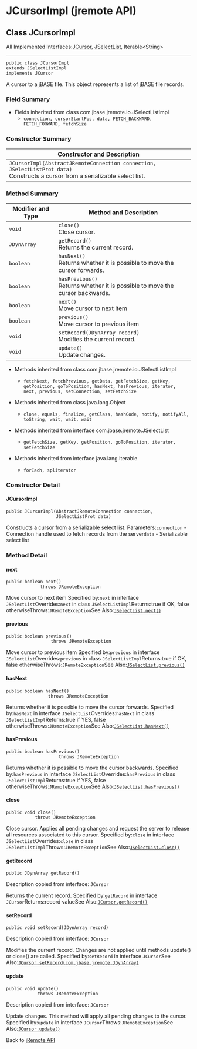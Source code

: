# JCursorImpl (jremote API)

<PageHeader />

## Class JCursorImpl

All Implemented Interfaces:[JCursor](./../../jcursor-(jremote-api) "interface in com.jbase.jremote"), [JSelectList](./../../jselectlist-(jremote-api) "interface in com.jbase.jremote"), Iterable&lt;String&gt;
* * *


```
public class JCursorImpl
extends JSelectListImpl
implements JCursor
```

A cursor to a jBASE file.
This object represents a list of jBASE file records.

### Field Summary

- Fields inherited from class com.jbase.jremote.io.JSelectListImpl
    - `connection, cursorStartPos, data, FETCH_BACKWARD, FETCH_FORWARD, fetchSize`






### Constructor Summary


| Constructor and Description<br> |
| --- |
| `JCursorImpl(AbstractJRemoteConnection connection, JSelectListProt data)`<br>Constructs a cursor from a serializable select list.<br> |






### Method Summary


| Modifier and Type<br> | Method and Description<br> |
| --- | --- |
| `void`<br> | `close()`<br>Close cursor.<br> |
| `JDynArray`<br> | `getRecord()`<br>Returns the current record.<br> |
| `boolean`<br> | `hasNext()`<br>Returns whether it is possible to move the cursor forwards.<br> |
| `boolean`<br> | `hasPrevious()`<br>Returns whether it is possible to move the cursor backwards.<br> |
| `boolean`<br> | `next()`<br>Move cursor to next item<br> |
| `boolean`<br> | `previous()`<br>Move cursor to previous item<br> |
| `void`<br> | `setRecord(JDynArray record)`<br>Modifies the current record.<br> |
| `void`<br> | `update()`<br>Update changes.<br> |


- Methods inherited from class com.jbase.jremote.io.JSelectListImpl
    - `fetchNext, fetchPrevious, getData, getFetchSize, getKey, getPosition, goToPosition, hasNext, hasPrevious, iterator, next, previous, setConnection, setFetchSize`
- Methods inherited from class java.lang.Object
    - `clone, equals, finalize, getClass, hashCode, notify, notifyAll, toString, wait, wait, wait`


- Methods inherited from interface com.jbase.jremote.JSelectList
    - `getFetchSize, getKey, getPosition, goToPosition, iterator, setFetchSize`
- Methods inherited from interface java.lang.Iterable
    - `forEach, spliterator`

### Constructor Detail



#### JCursorImpl

```
public JCursorImpl(AbstractJRemoteConnection connection,
                   JSelectListProt data)
```

Constructs a cursor from a serializable select list.
Parameters:`connection` - Connection handle used to fetch records from the server`data` - Serializable select list






### Method Detail



#### next

```
public boolean next()
             throws JRemoteException
```

Move cursor to next item
Specified by:`next` in interface `JSelectList`Overrides:`next` in class `JSelectListImpl`Returns:true if OK, false otherwiseThrows:`JRemoteException`See Also:[`JSelectList.next()`](./../../jselectlist-(jremote-api)#next--)


#### previous

```
public boolean previous()
                 throws JRemoteException
```

Move cursor to previous item
Specified by:`previous` in interface `JSelectList`Overrides:`previous` in class `JSelectListImpl`Returns:true if OK, false otherwiseThrows:`JRemoteException`See Also:[`JSelectList.previous()`](./../../jselectlist-(jremote-api)#previous--)


#### hasNext

```
public boolean hasNext()
                throws JRemoteException
```

Returns whether it is possible to move the cursor forwards.
Specified by:`hasNext` in interface `JSelectList`Overrides:`hasNext` in class `JSelectListImpl`Returns:true if YES, false otherwiseThrows:`JRemoteException`See Also:[`JSelectList.hasNext()`](./../../jselectlist-(jremote-api)#hasNext--)


#### hasPrevious

```
public boolean hasPrevious()
                    throws JRemoteException
```

Returns whether it is possible to move the cursor backwards.
Specified by:`hasPrevious` in interface `JSelectList`Overrides:`hasPrevious` in class `JSelectListImpl`Returns:true if YES, false otherwiseThrows:`JRemoteException`See Also:[`JSelectList.hasPrevious()`](./../../jselectlist-(jremote-api)#hasPrevious--)

#### close

```
public void close()
           throws JRemoteException
```

Close cursor. Applies all pending changes and request the server to release all resources associated to this cursor.
Specified by:`close` in interface `JSelectList`Overrides:`close` in class `JSelectListImpl`Throws:`JRemoteException`See Also:[`JSelectList.close()`](./../../jselectlist-(jremote-api)#close--)



#### getRecord

```
public JDynArray getRecord()
```

Description copied from interface: `JCursor`

Returns the current record.
Specified by:`getRecord` in interface `JCursor`Returns:record valueSee Also:[`JCursor.getRecord()`](./../../jcursor-(jremote-api)#getRecord--)


#### setRecord

```
public void setRecord(JDynArray record)
```

Description copied from interface: `JCursor`

Modifies the current record. Changes are not applied until methods update() or close() are called.
Specified by:`setRecord` in interface `JCursor`See Also:[`JCursor.setRecord(com.jbase.jremote.JDynArray)`](./../../jcursor-(jremote-api)#setRecord-com.jbase.jremote)

#### update

```
public void update()
            throws JRemoteException
```

Description copied from interface: `JCursor`

Update changes. This method will apply all pending changes to the cursor.
Specified by:`update` in interface `JCursor`Throws:`JRemoteException`See Also:[`JCursor.update()`](./../../jcursor-(jremote-api)#update--)



Back to [jRemote API](../../../../jremote-api/README.md)

  
<PageFooter />
